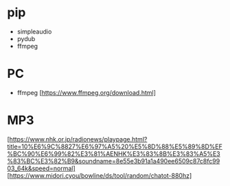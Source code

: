 # pip
* simpleaudio
* pydub
* ffmpeg

# PC
* ffmpeg [https://www.ffmpeg.org/download.html]

# MP3
[https://www.nhk.or.jp/radionews/playpage.html?title=10%E6%9C%8827%E6%97%A5%20%E5%8D%88%E5%89%8D%EF%BC%90%E6%99%82%E3%81%AENHK%E3%83%8B%E3%83%A5%E3%83%BC%E3%82%B9&soundname=8e55e3b91a1a490ee6509c87c8fc9903_64k&speed=normal]
[https://www.midori.cyou/bowline/ds/tool/random/chatot-880hz]